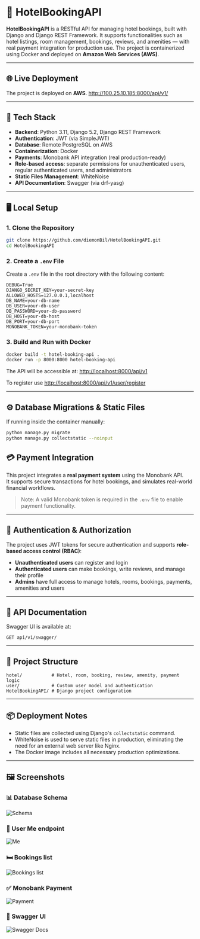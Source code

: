 # 🏨 HotelBookingAPI

**HotelBookingAPI** is a RESTful API for managing hotel bookings, built with Django and Django REST Framework. It supports functionalities such as hotel listings, room management, bookings, reviews, and amenities — with real payment integration for production use. The project is containerized using Docker and deployed on **Amazon Web Services (AWS)**.

---

## 🌐 Live Deployment

The project is deployed on **AWS**. http://100.25.10.185:8000/api/v1/

---

## 🧰 Tech Stack

- **Backend**: Python 3.11, Django 5.2, Django REST Framework
- **Authentication**: JWT (via SimpleJWT)
- **Database**: Remote PostgreSQL on AWS
- **Containerization**: Docker
- **Payments**: Monobank API integration (real production-ready)
- **Role-based access**: separate permissions for unauthenticated users, regular authenticated users, and administrators
- **Static Files Management**: WhiteNoise
- **API Documentation**: Swagger (via drf-yasg)

---

## 🖥️ Local Setup

### 1. Clone the Repository

```bash
git clone https://github.com/diemonBil/HotelBookingAPI.git
cd HotelBookingAPI
```

### 2. Create a `.env` File

Create a `.env` file in the root directory with the following content:

```env
DEBUG=True
DJANGO_SECRET_KEY=your-secret-key
ALLOWED_HOSTS=127.0.0.1,localhost
DB_NAME=your-db-name
DB_USER=your-db-user
DB_PASSWORD=your-db-password
DB_HOST=your-db-host
DB_PORT=your-db-port
MONOBANK_TOKEN=your-monobank-token
```

### 3. Build and Run with Docker

```bash
docker build -t hotel-booking-api .
docker run -p 8000:8000 hotel-booking-api
```

The API will be accessible at: [http://localhost:8000/api/v1](http://localhost:8000/api/v1)

To register use [http://localhost:8000/api/v1/user/register](http://localhost:8000/api/v1/user/register)

---

## ⚙️ Database Migrations & Static Files

If running inside the container manually:

```bash
python manage.py migrate
python manage.py collectstatic --noinput
```

## 💳 Payment Integration

This project integrates a **real payment system** using the Monobank API.  
It supports secure transactions for hotel bookings, and simulates real-world financial workflows.

> Note: A valid Monobank token is required in the `.env` file to enable payment functionality.

---

## 🔐 Authentication & Authorization

The project uses JWT tokens for secure authentication and supports **role-based access control (RBAC)**:

- **Unauthenticated users** can register and login
- **Authenticated users** can make bookings, write reviews, and manage their profile
- **Admins** have full access to manage hotels, rooms, bookings, payments, amenities and users

---

## 📘 API Documentation

Swagger UI is available at:
```
GET api/v1/swagger/
```

---

## 📂 Project Structure

```
hotel/           # Hotel, room, booking, review, amenity, payment logic
user/            # Custom user model and authentication
HotelBookingAPI/ # Django project configuration
```

---

## 📦 Deployment Notes

- Static files are collected using Django's `collectstatic` command.
- WhiteNoise is used to serve static files in production, eliminating the need for an external web server like Nginx.
- The Docker image includes all necessary production optimizations.

---

## 🖼️ Screenshots

### 📊️ Database Schema
![Schema](images/HotelBookingAPIScheme.png)

### 👤 User Me endpoint
![Me](images/me.png)

### 🛏 Bookings list
![Bookings list](images/bookings.png)

### ✅ Monobank Payment
![Payment](images/payment.png)

### 📘 Swagger UI
![Swagger Docs](images/swagger.png)